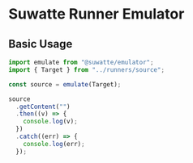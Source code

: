 # Suwatte Runner Emulator

## Basic Usage

```typescript
import emulate from "@suwatte/emulator";
import { Target } from "../runners/source";

const source = emulate(Target);

source
  .getContent("")
  .then((v) => {
    console.log(v);
  })
  .catch((err) => {
    console.log(err);
  });

```
